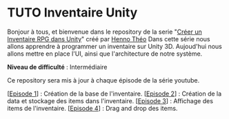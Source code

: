 # TUTO Inventaire Unity
 
Bonjour à tous, et bienvenue dans le repository de la serie "[Créer un Inventaire RPG dans Unity](https://www.youtube.com/watch?v=EDMUubMDZ88&list=PLnEqQfz6t05bBL7jIPZ1bq7X6VhKSNN_q)" créé par [Henno Théo](https://github.com/NazioLT) Dans cette série nous allons apprendre à programmer un inventaire sur Unity 3D. Aujoud'hui nous allons mettre en place l'UI, ainsi que l'architecture de notre système.

**Niveau de difficulté** : Intermédiaire

Ce repository sera mis à jour à chaque épisode de la série youtube.

[[Episode 1](https://www.youtube.com/watch?v=EDMUubMDZ88)] : Création de la base de l'inventaire.
[[Episode 2](https://www.youtube.com/watch?v=GvGLyAll0Ks)] : Création de la data et stockage des items dans l'inventaire.
[[Episode 3](https://www.youtube.com/watch?v=zoOmdKlanyc)] : Affichage des items de l'inventaire.
[[Episode 4]()] : Drag and drop des items.